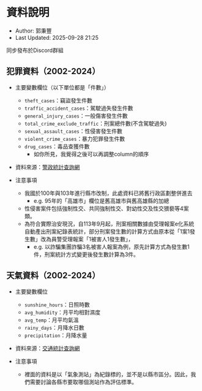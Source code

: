 # 資料說明

- Author: 郭秉豐
- Last Updated: 2025-09-28 21:25

同步發布於Discord群組

## 犯罪資料（2002-2024）
- 主要變數欄位（以下單位都是「件數」）
  - `theft_cases`：竊盜發生件數
  - `traffic_accident_cases`：駕駛過失發生件數
  - `general_injury_cases`：一般傷害發生件數
  - `total_crime_exclude_traffic`：刑案總件數(不含駕駛過失)
  - `sexual_assault_cases`：性侵害發生件數
  - `violent_crime_cases`：暴力犯罪發生件數
  - `drug_cases`：毒品查獲件數
    - 如你所見，我覺得之後可以再調整column的順序

- 資料來源：[警政統計查詢網](https://ba.npa.gov.tw/statis/webMain.aspx?k=defjsp)

- 注意事項
  - 我國於100年與103年進行縣市改制，此處資料已將舊行政區劃整併進去
    - e.g. 95年的「高雄市」欄位是舊高雄市與舊高雄縣的加總
  - 性侵害案件包括強制性交、共同強制性交、對幼性交及性交猥褻等4案類。
  - 為符合實際治安現況，自113年9月起，刑案相關數據由受理報案e化系統自動產出刑案紀錄表統計，部分刑案發生數的計算方式由原本從「1案1發生數」改為員警受理報案「1被害人1發生數」，
    - e.g. 以詐騙集團詐騙3名被害人報案為例，原先計算方式為發生數1件，刑案統計方式變更後發生數計算為3件。

## 天氣資料（2002-2024）
- 主要變數欄位
  - `sunshine_hours`：日照時數
  - `avg_humidity`：月平均相對濕度
  - `avg_temp`：月平均氣溫
  - `rainy_days`：月降水日數
  - `precipitation`：月降水量

- 資料來源：[交通統計查詢網](https://statis.motc.gov.tw/motc/Statistics/Display?Seq=333&Start=113-08-00&End=114-08-00&ShowYear=true&ShowMonth=true&ShowQuarter=false&ShowHalfYear=false&Mode=0&ColumnValues=4371&CodeListValues=6128_6129_6130_6131_6132_6133_6134_6135_6136_6137_6138_6139_6140_6141_6142_6143_6144_6145_6146_6147_6148_6149_6150_6151_6152_6153_6154)

- 注意事項
  - 裡面的資料是以「氣象測站」為紀錄標的，並不是以縣市區分。因此，我們需要討論各縣市要取哪個測站作為評估標準。